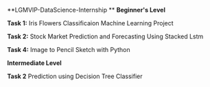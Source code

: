 **LGMVIP-DataScience-Internship
**
**Beginner's Level**

**Task 1:** Iris Flowers Classificaion Machine Learning Project

**Task 2:** Stock Market Prediction and Forecasting Using Stacked Lstm

**Task 4:** Image to Pencil Sketch with Python

**Intermediate Level**

**Task 2** Prediction using Decision Tree Classifier

